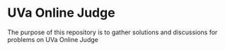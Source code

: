 # UVa Online Judge

The purpose of this repository is to gather solutions and discussions for problems on UVa Online Judge
